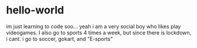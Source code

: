 # hello-world
im just learning to code soo... yeah
i am a very social boy who likes play videogames. I also go to sports 4 times a week, but since there is lockdown, i cant.
i go to soccer, gokart, and "E-sports"
